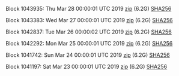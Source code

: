 Block 1043935: Thu Mar 28 00:00:01 UTC 2019 [zip](https://dash-bootstrap.ams3.digitaloceanspaces.com/mainnet/2019-03-28/bootstrap.dat.zip) (6.2G) [SHA256](https://dash-bootstrap.ams3.digitaloceanspaces.com/mainnet/2019-03-28/sha256.txt)

Block 1043383: Wed Mar 27 00:00:01 UTC 2019 [zip](https://dash-bootstrap.ams3.digitaloceanspaces.com/mainnet/2019-03-27/bootstrap.dat.zip) (6.2G) [SHA256](https://dash-bootstrap.ams3.digitaloceanspaces.com/mainnet/2019-03-27/sha256.txt)

Block 1042837: Tue Mar 26 00:00:02 UTC 2019 [zip](https://dash-bootstrap.ams3.digitaloceanspaces.com/mainnet/2019-03-26/bootstrap.dat.zip) (6.2G) [SHA256](https://dash-bootstrap.ams3.digitaloceanspaces.com/mainnet/2019-03-26/sha256.txt)

Block 1042292: Mon Mar 25 00:00:01 UTC 2019 [zip](https://dash-bootstrap.ams3.digitaloceanspaces.com/mainnet/2019-03-25/bootstrap.dat.zip) (6.2G) [SHA256](https://dash-bootstrap.ams3.digitaloceanspaces.com/mainnet/2019-03-25/sha256.txt)

Block 1041742: Sun Mar 24 00:00:01 UTC 2019 [zip](https://dash-bootstrap.ams3.digitaloceanspaces.com/mainnet/2019-03-24/bootstrap.dat.zip) (6.2G) [SHA256](https://dash-bootstrap.ams3.digitaloceanspaces.com/mainnet/2019-03-24/sha256.txt)

Block 1041197: Sat Mar 23 00:00:01 UTC 2019 [zip](https://dash-bootstrap.ams3.digitaloceanspaces.com/mainnet/2019-03-23/bootstrap.dat.zip) (6.2G) [SHA256](https://dash-bootstrap.ams3.digitaloceanspaces.com/mainnet/2019-03-23/sha256.txt)
